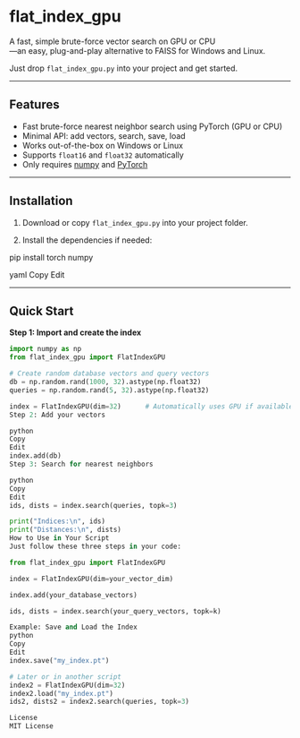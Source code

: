 # flat_index_gpu

A fast, simple brute-force vector search on GPU or CPU  
—an easy, plug-and-play alternative to FAISS for Windows and Linux.

Just drop `flat_index_gpu.py` into your project and get started.

---

## Features

- Fast brute-force nearest neighbor search using PyTorch (GPU or CPU)
- Minimal API: add vectors, search, save, load
- Works out-of-the-box on Windows or Linux
- Supports `float16` and `float32` automatically
- Only requires [numpy](https://numpy.org/) and [PyTorch](https://pytorch.org/)

---

## Installation

1. Download or copy `flat_index_gpu.py` into your project folder.

2. Install the dependencies if needed:

pip install torch numpy

yaml
Copy
Edit

---

## Quick Start

**Step 1: Import and create the index**

```python
import numpy as np
from flat_index_gpu import FlatIndexGPU

# Create random database vectors and query vectors
db = np.random.rand(1000, 32).astype(np.float32)
queries = np.random.rand(5, 32).astype(np.float32)

index = FlatIndexGPU(dim=32)      # Automatically uses GPU if available
Step 2: Add your vectors

python
Copy
Edit
index.add(db)
Step 3: Search for nearest neighbors

python
Copy
Edit
ids, dists = index.search(queries, topk=3)

print("Indices:\n", ids)
print("Distances:\n", dists)
How to Use in Your Script
Just follow these three steps in your code:

from flat_index_gpu import FlatIndexGPU

index = FlatIndexGPU(dim=your_vector_dim)

index.add(your_database_vectors)

ids, dists = index.search(your_query_vectors, topk=k)

Example: Save and Load the Index
python
Copy
Edit
index.save("my_index.pt")

# Later or in another script
index2 = FlatIndexGPU(dim=32)
index2.load("my_index.pt")
ids2, dists2 = index2.search(queries, topk=3)

License
MIT License



